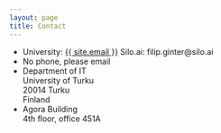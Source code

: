 ```yaml
---
layout: page
title: Contact
---
```


<ul class="contact">
  <li class="fa-at">University: <a href="#">{{ site.email }}</a> Silo.ai: filip.ginter@silo.ai</li>
  <li class="fa-phone">No phone, please email</li>
  <li class="fa-envelope-o">Department of IT<br />
            University of Turku<br />
            20014 Turku<br />
            Finland</li>
  <li class="fa-home">Agora Building<br/>4th floor, office 451A</li>
</ul>


